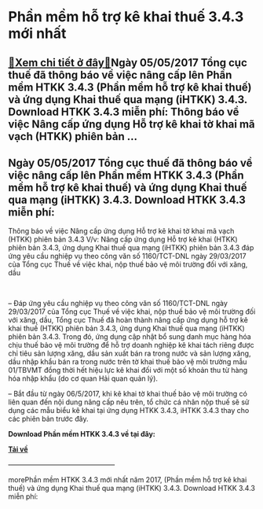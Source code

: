 Phần mềm hỗ trợ kê khai thuế 3.4.3 mới nhất
===========================================

[:gift:Xem chi tiết ở đây:gift:](https://hddtvn.com/phan-mem-ho-tro-ke-khai-thue-3-4-3-moi-nhat/)Ngày 05/05/2017 Tổng cục thuế đã thông báo về việc nâng cấp lên Phần mềm HTKK 3.4.3 (Phần mềm hỗ trợ kê khai thuế) và ứng dụng Khai thuế qua mạng (iHTKK) 3.4.3. Download HTKK 3.4.3 miễn phí: Thông báo về việc Nâng cấp ứng dụng Hỗ trợ kê khai tờ khai mã vạch (HTKK) phiên bản …
------------------------------------------------------------------------------------------------------------------------------------------------------------------------------------------------------------------------------------------------------------------------------------



Ngày 05/05/2017 Tổng cục thuế đã thông báo về việc nâng cấp lên Phần mềm HTKK 3.4.3 (Phần mềm hỗ trợ kê khai thuế) và ứng dụng Khai thuế qua mạng (iHTKK) 3.4.3. Download HTKK 3.4.3 miễn phí:
------------------------------------------------------------------------------------------------------------------------------------------------------------------------------------------------



  

Thông báo về việc Nâng cấp ứng dụng Hỗ trợ kê khai tờ khai mã vạch (HTKK) phiên bản 3.4.3
 V/v: Nâng cấp ứng dụng Hỗ trợ kê khai (HTKK) phiên bản 3.4.3, ứng dụng Khai thuế qua mạng (iHTKK) phiên bản 3.4.3 đáp ứng yêu cầu nghiệp vụ theo công văn số 1160/TCT-DNL ngày 29/03/2017 của Tổng cục Thuế về việc khai, nộp thuế bảo vệ môi trường đối với xăng, dầu


   

– Đáp ứng yêu cầu nghiệp vụ theo công văn số 1160/TCT-DNL ngày 29/03/2017 của Tổng cục Thuế về việc khai, nộp thuế bảo vệ môi trường đối với xăng, dầu, Tổng cục Thuế đã hoàn thành nâng cấp ứng dụng hỗ trợ kê khai thuế (HTKK) phiên bản 3.4.3, ứng dụng Khai thuế qua mạng (iHTKK) phiên bản 3.4.3. Trong đó, ứng dụng cập nhật bổ sung danh mục hàng hóa chịu thuế bảo vệ môi trường để hỗ trợ doanh nghiệp kê khai tách riêng được chỉ tiêu sản lượng xăng, dầu sản xuất bán ra trong nước và sản lượng xăng, dầu nhập khẩu bán ra trong nước trên tờ khai thuế bảo vệ môi trường mẫu 01/TBVMT đồng thời hết hiệu lực kê khai đối với một số khoản thu từ hàng hóa nhập khẩu (do cơ quan Hải quan quản lý).


– Bắt đầu từ ngày 06/5/2017, khi kê khai tờ khai thuế bảo vệ môi trường có liên quan đến nội dung nâng cấp nêu trên, tổ chức cá nhân nộp thuế sẽ sử dụng các mẫu biểu kê khai tại ứng dụng HTKK 3.4.3, iHTKK 3.4.3 thay cho các phiên bản trước đây.


**Download Phần mềm HTKK 3.4.3 về tại đây:**



**[Tải về](http://www.fshare.vn/file/CUY1W87Z5FHT)**

———————————————–


morePhần mềm HTKK 3.4.3 mới nhất năm 2017, (Phần mềm hỗ trợ kê khai thuế) và ứng dụng Khai thuế qua mạng (iHTKK) 3.4.3. Download HTKK 3.4.3 miễn phí:

